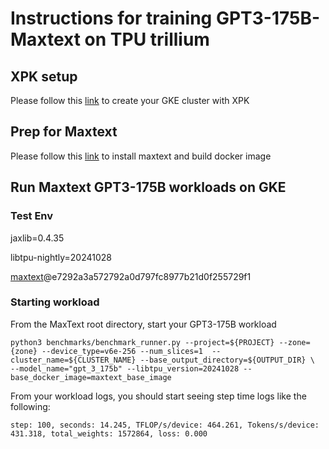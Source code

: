 # Instructions for training GPT3-175B-Maxtext on TPU trillium

## XPK setup
Please follow this [link](https://github.com/AI-Hypercomputer/tpu-recipes/blob/main/training/trillium/XPK_README.md) to create your GKE cluster with XPK

## Prep for Maxtext 
Please follow this [link](https://github.com/AI-Hypercomputer/tpu-recipes/blob/main/training/trillium/MAXTEXT_README.md) to install maxtext and build docker image

## Run Maxtext GPT3-175B workloads on GKE

### Test Env
jaxlib=0.4.35

libtpu-nightly=20241028

[maxtext](https://github.com/AI-Hypercomputer/maxtext.git)@e7292a3a572792a0d797fc8977b21d0f255729f1

### Starting workload

From the MaxText root directory, start your GPT3-175B workload

```
python3 benchmarks/benchmark_runner.py --project=${PROJECT} --zone={zone} --device_type=v6e-256 --num_slices=1  --cluster_name=${CLUSTER_NAME} --base_output_directory=${OUTPUT_DIR} \
--model_name="gpt_3_175b" --libtpu_version=20241028 --base_docker_image=maxtext_base_image
```

From your workload logs, you should start seeing step time logs like the following:
```
step: 100, seconds: 14.245, TFLOP/s/device: 464.261, Tokens/s/device: 431.318, total_weights: 1572864, loss: 0.000
```